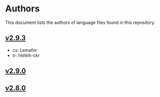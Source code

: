 # Authors

This document lists the authors of language files found in this repository.

## [v2.9.3](https://github.com/Shopkeepers/Language-Files/blob/v2.9.3/AUTHORS.md)

* cs: Lemafor
* tr: hhhhh-ckr

## [v2.9.0](https://github.com/Shopkeepers/Language-Files/blob/v2.9.0/AUTHORS.md)

## [v2.8.0](https://github.com/Shopkeepers/Language-Files/blob/v2.8.0/AUTHORS.md)
